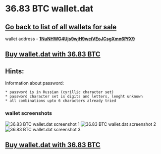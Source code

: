# 36.83 BTC wallet.dat

## [Go back to list of all wallets for sale](https://mady2077.github.io/walletBTC/)

wallet address - **[1NuNHWG4Ujs9wjH9wciVEoJCsgXmn6PfX9](https://www.blockchain.com/btc/address/1NuNHWG4Ujs9wjH9wciVEoJCsgXmn6PfX9)**

## [Buy wallet.dat with 36.83 BTC](https://satoshidisk.com/pay/CBUqcf)

## Hints:

Information about password: 
```
* password is in Russian (cyrillic character set)
* password character set is digits and letters, lenght unknown
* all combinations upto 6 characters already tried
```


### wallet screenshots
![36.83 BTC wallet.dat screenshot 1](https://i.imgur.com/W7AiIjg.png)
![36.83 BTC wallet.dat screenshot 2](https://i.imgur.com/VjZnSm1.png)
![36.83 BTC wallet.dat screenshot 3](https://i.imgur.com/PH5X5RA.png)

## [Buy wallet.dat with 36.83 BTC](https://satoshidisk.com/pay/CBUqcf)